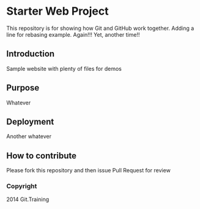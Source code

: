 # Starter Web Project

This repository is for showing how Git and GitHub work together.
Adding a line for rebasing example. Again!!! Yet, another time!!

## Introduction

Sample website with plenty of files for demos

## Purpose
Whatever

## Deployment
Another whatever

## How to contribute
Please fork this repository and then issue Pull Request for review
### Copyright
2014 Git.Training